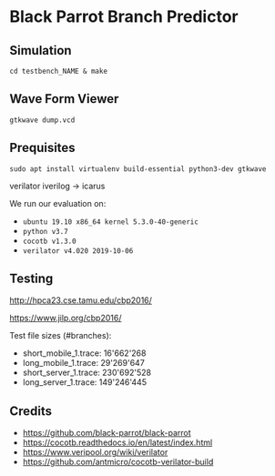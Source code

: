 # Black Parrot Branch Predictor



## Simulation
```cd testbench_NAME & make ```

## Wave Form Viewer

``` gtkwave dump.vcd ```


## Prequisites

```
sudo apt install virtualenv build-essential python3-dev gtkwave
```
verilator
iverilog -> icarus

We run our evaluation on:
- `ubuntu 19.10 x86_64 kernel 5.3.0-40-generic`
- `python v3.7`
- `cocotb v1.3.0`
- `verilator v4.020 2019-10-06`


## Testing
http://hpca23.cse.tamu.edu/cbp2016/

https://www.jilp.org/cbp2016/

Test file sizes (#branches):
- short_mobile_1.trace: 16'662'268 
- long_mobile_1.trace:  29'269'647
- short_server_1.trace: 230'692'528
- long_server_1.trace:  149'246'445


## Credits
- https://github.com/black-parrot/black-parrot
- https://cocotb.readthedocs.io/en/latest/index.html
- https://www.veripool.org/wiki/verilator
- https://github.com/antmicro/cocotb-verilator-build
